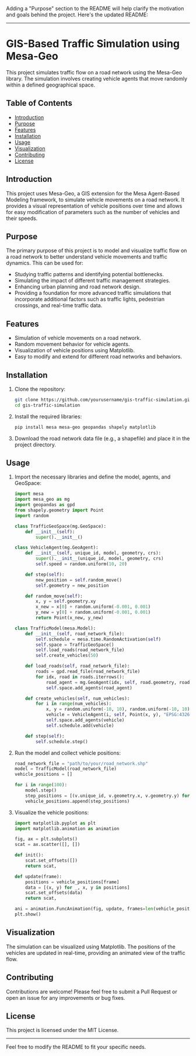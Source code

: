 Adding a "Purpose" section to the README will help clarify the motivation and goals behind the project. Here's the updated README:

---

# GIS-Based Traffic Simulation using Mesa-Geo

This project simulates traffic flow on a road network using the Mesa-Geo library. The simulation involves creating vehicle agents that move randomly within a defined geographical space.

## Table of Contents
- [Introduction](#introduction)
- [Purpose](#purpose)
- [Features](#features)
- [Installation](#installation)
- [Usage](#usage)
- [Visualization](#visualization)
- [Contributing](#contributing)
- [License](#license)

## Introduction
This project uses Mesa-Geo, a GIS extension for the Mesa Agent-Based Modeling framework, to simulate vehicle movements on a road network. It provides a visual representation of vehicle positions over time and allows for easy modification of parameters such as the number of vehicles and their speeds.

## Purpose
The primary purpose of this project is to model and visualize traffic flow on a road network to better understand vehicle movements and traffic dynamics. This can be used for:
- Studying traffic patterns and identifying potential bottlenecks.
- Simulating the impact of different traffic management strategies.
- Enhancing urban planning and road network design.
- Providing a foundation for more advanced traffic simulations that incorporate additional factors such as traffic lights, pedestrian crossings, and real-time traffic data.

## Features
- Simulation of vehicle movements on a road network.
- Random movement behavior for vehicle agents.
- Visualization of vehicle positions using Matplotlib.
- Easy to modify and extend for different road networks and behaviors.

## Installation
1. Clone the repository:
   ```bash
   git clone https://github.com/yourusername/gis-traffic-simulation.git
   cd gis-traffic-simulation
   ```

2. Install the required libraries:
   ```bash
   pip install mesa mesa-geo geopandas shapely matplotlib
   ```

3. Download the road network data file (e.g., a shapefile) and place it in the project directory.

## Usage
1. Import the necessary libraries and define the model, agents, and GeoSpace:
   ```python
   import mesa
   import mesa_geo as mg
   import geopandas as gpd
   from shapely.geometry import Point
   import random

   class TrafficGeoSpace(mg.GeoSpace):
       def __init__(self):
           super().__init__()

   class VehicleAgent(mg.GeoAgent):
       def __init__(self, unique_id, model, geometry, crs):
           super().__init__(unique_id, model, geometry, crs)
           self.speed = random.uniform(10, 20)

       def step(self):
           new_position = self.random_move()
           self.geometry = new_position

       def random_move(self):
           x, y = self.geometry.xy
           x_new = x[0] + random.uniform(-0.001, 0.001)
           y_new = y[0] + random.uniform(-0.001, 0.001)
           return Point(x_new, y_new)

   class TrafficModel(mesa.Model):
       def __init__(self, road_network_file):
           self.schedule = mesa.time.RandomActivation(self)
           self.space = TrafficGeoSpace()
           self.load_roads(road_network_file)
           self.create_vehicles(50)

       def load_roads(self, road_network_file):
           roads = gpd.read_file(road_network_file)
           for idx, road in roads.iterrows():
               road_agent = mg.GeoAgent(idx, self, road.geometry, roads.crs)
               self.space.add_agents(road_agent)

       def create_vehicles(self, num_vehicles):
           for i in range(num_vehicles):
               x, y = random.uniform(-10, 10), random.uniform(-10, 10)
               vehicle = VehicleAgent(i, self, Point(x, y), "EPSG:4326")
               self.space.add_agents(vehicle)
               self.schedule.add(vehicle)

       def step(self):
           self.schedule.step()
   ```

2. Run the model and collect vehicle positions:
   ```python
   road_network_file = "path/to/your/road_network.shp"
   model = TrafficModel(road_network_file)
   vehicle_positions = []

   for i in range(100):
       model.step()
       step_positions = [(v.unique_id, v.geometry.x, v.geometry.y) for v in model.schedule.agents if isinstance(v, VehicleAgent)]
       vehicle_positions.append(step_positions)
   ```

3. Visualize the vehicle positions:
   ```python
   import matplotlib.pyplot as plt
   import matplotlib.animation as animation

   fig, ax = plt.subplots()
   scat = ax.scatter([], [])

   def init():
       scat.set_offsets([])
       return scat,

   def update(frame):
       positions = vehicle_positions[frame]
       data = [(x, y) for _, x, y in positions]
       scat.set_offsets(data)
       return scat,

   ani = animation.FuncAnimation(fig, update, frames=len(vehicle_positions), init_func=init, blit=True)
   plt.show()
   ```

## Visualization
The simulation can be visualized using Matplotlib. The positions of the vehicles are updated in real-time, providing an animated view of the traffic flow.

## Contributing
Contributions are welcome! Please feel free to submit a Pull Request or open an issue for any improvements or bug fixes.

## License
This project is licensed under the MIT License.

---


Feel free to modify the README to fit your specific needs.